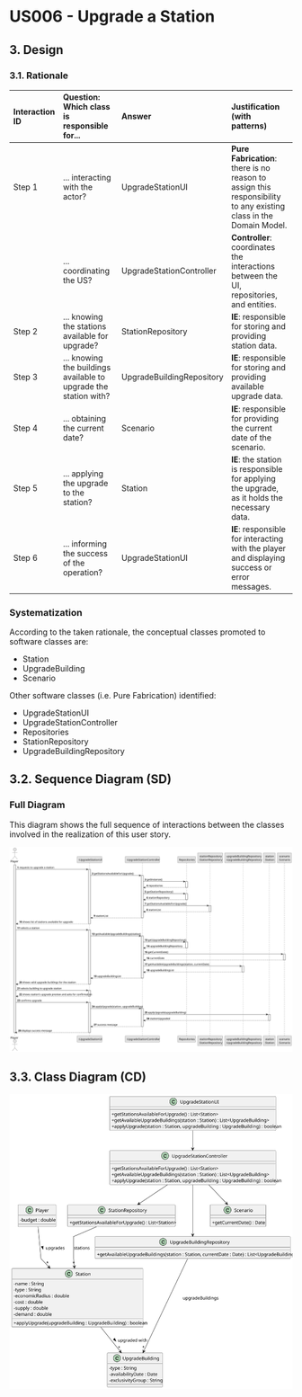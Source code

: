 # US006 - Upgrade a Station

## 3. Design

### 3.1. Rationale

| Interaction ID | Question: Which class is responsible for...                      | Answer                    | Justification (with patterns)                                                                                     |
|:---------------|:-----------------------------------------------------------------|:--------------------------|:------------------------------------------------------------------------------------------------------------------|
| Step 1         | ... interacting with the actor?                                  | UpgradeStationUI          | **Pure Fabrication**: there is no reason to assign this responsibility to any existing class in the Domain Model. |
|                | ... coordinating the US?                                         | UpgradeStationController  | **Controller**: coordinates the interactions between the UI, repositories, and entities.                          |
| Step 2         | ... knowing the stations available for upgrade?                  | StationRepository         | **IE**: responsible for storing and providing station data.                                                       |
| Step 3         | ... knowing the buildings available to upgrade the station with? | UpgradeBuildingRepository | **IE**: responsible for storing and providing available upgrade data.                                             |
| Step 4         | ... obtaining the current date?                                  | Scenario                  | **IE**: responsible for providing the current date of the scenario.                                               |
| Step 5         | ... applying the upgrade to the station?                         | Station                   | **IE**: the station is responsible for applying the upgrade, as it holds the necessary data.                      |
| Step 6         | ... informing the success of the operation?                      | UpgradeStationUI          | **IE**: responsible for interacting with the player and displaying success or error messages.                     |

### Systematization ##

According to the taken rationale, the conceptual classes promoted to software classes are: 

* Station
* UpgradeBuilding
* Scenario

Other software classes (i.e. Pure Fabrication) identified: 

* UpgradeStationUI
* UpgradeStationController
* Repositories
* StationRepository
* UpgradeBuildingRepository

## 3.2. Sequence Diagram (SD)

### Full Diagram

This diagram shows the full sequence of interactions between the classes involved in the realization of this user story.

![Sequence Diagram - Full](svg/US006-SD-full.svg)


## 3.3. Class Diagram (CD)

![Class Diagram](svg/US006-CD.svg)